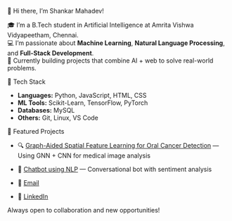 💫 Hi there, I’m Shankar Mahadev!

🎓 I’m a B.Tech student in Artificial Intelligence at Amrita Vishwa Vidyapeetham, Chennai.  
💻 I’m passionate about **Machine Learning**, **Natural Language Processing**, and **Full-Stack Development**.  
🚀 Currently building projects that combine AI + web to solve real-world problems.

 🧰 Tech Stack
- **Languages:** Python, JavaScript, HTML, CSS
- **ML Tools:** Scikit-Learn, TensorFlow, PyTorch
- **Databases:** MySQL
- **Others:** Git, Linux, VS Code

 📌 Featured Projects
- 🔍 [Graph-Aided Spatial Feature Learning for Oral Cancer Detection](#) — Using GNN + CNN for medical image analysis
- 🤖 [Chatbot using NLP](#) — Conversational bot with sentiment analysis


- 📧 [Email](mahadevshankar888@gmail.com)
- 💼 [LinkedIn]()

Always open to collaboration and new opportunities!
